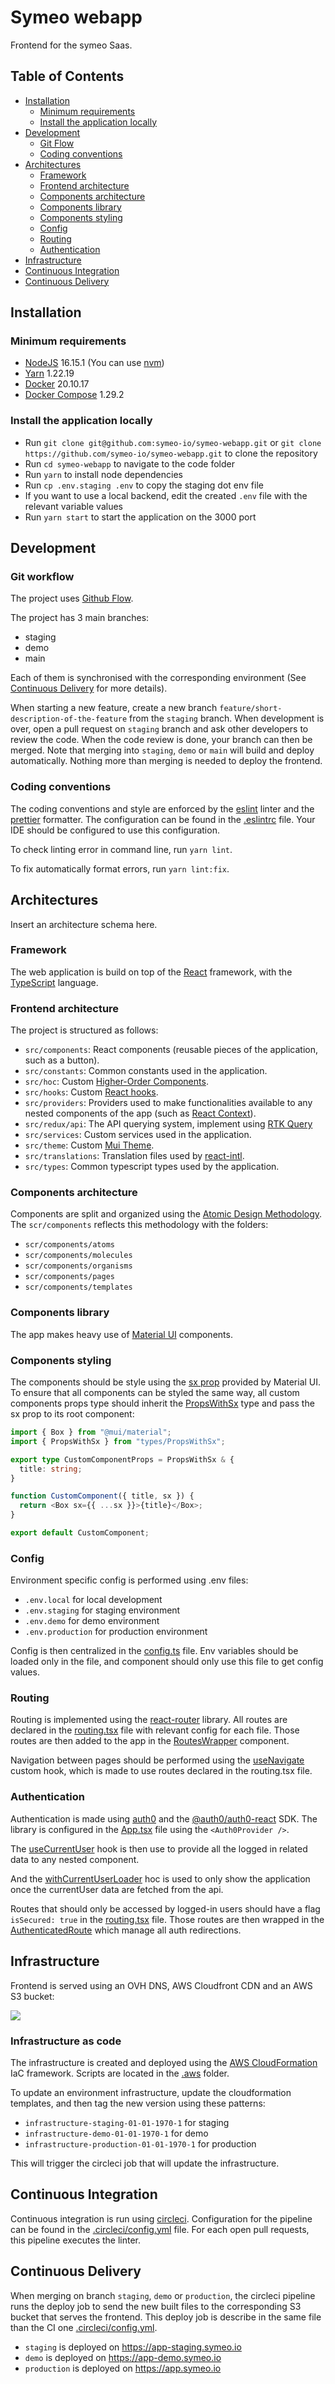 # Symeo webapp

Frontend for the symeo Saas.

## Table of Contents

- [Installation](#installation)
    - [Minimum requirements](#minimum-requirements)
    - [Install the application locally](#install-the-application-locally)
- [Development](#development)
    - [Git Flow](#git-workflow)
    - [Coding conventions](#coding-conventions)
- [Architectures](#architectures)
    - [Framework](#framework)
    - [Frontend architecture](#frontend-architecture)
    - [Components architecture](#components-architecture)
    - [Components library](#components-library)
    - [Components styling](#components-styling)
    - [Config](#config)
    - [Routing](#routing)
    - [Authentication](#authentication)
- [Infrastructure](#infrastructure)
- [Continuous Integration](#continuous-integration)
- [Continuous Delivery](#continuous-delivery)

## Installation

### Minimum requirements

- [NodeJS](https://nodejs.org/en/) 16.15.1 (You can use [nvm](https://github.com/nvm-sh/nvm))
- [Yarn](https://classic.yarnpkg.com/en/docs/install) 1.22.19
- [Docker](https://docs.docker.com/install/) 20.10.17
- [Docker Compose](https://docs.docker.com/compose/install/) 1.29.2

### Install the application locally

- Run `git clone git@github.com:symeo-io/symeo-webapp.git` or `git clone https://github.com/symeo-io/symeo-webapp.git` to clone the repository
- Run `cd symeo-webapp` to navigate to the code folder
- Run `yarn` to install node dependencies
- Run `cp .env.staging .env` to copy the staging dot env file
- If you want to use a local backend, edit the created `.env` file with the relevant variable values
- Run `yarn start` to start the application on the 3000 port

## Development

### Git workflow

The project uses [Github Flow](https://guides.github.com/introduction/flow/).

The project has 3 main branches:

- staging
- demo
- main

Each of them is synchronised with the corresponding environment (See [Continuous Delivery](#continuous-delivery) for more details).

When starting a new feature, create a new branch `feature/short-description-of-the-feature` from the `staging` branch. When development is over, open a pull request on `staging` branch and ask other developers to review the code. When the code review is done, your branch can then be merged. Note that merging into `staging`, `demo` or `main` will build and deploy automatically. Nothing more than merging is needed to deploy the frontend.

### Coding conventions

The coding conventions and style are enforced by the [eslint](https://eslint.org/) linter and the [prettier](https://prettier.io/) formatter. The configuration can be found in the [.eslintrc](./.eslintrc) file. Your IDE should be configured to use this configuration.

To check linting error in command line, run `yarn lint`.

To fix automatically format errors, run `yarn lint:fix`.


## Architectures

Insert an architecture schema here.

### Framework

The web application is build on top of the [React](https://reactjs.org/) framework, with the [TypeScript](https://www.typescriptlang.org/) language.

### Frontend architecture

The project is structured as follows:

- `src/components`: React components (reusable pieces of the application, such as a button).
- `src/constants`: Common constants used in the application.
- `src/hoc`: Custom [Higher-Order Components](https://reactjs.org/docs/higher-order-components.html).
- `src/hooks`: Custom [React hooks](https://fr.reactjs.org/docs/hooks-intro.html).
- `src/providers`: Providers used to make functionalities available to any nested components of the app (such as [React Context](https://fr.reactjs.org/docs/context.html)).
- `src/redux/api`: The API querying system, implement using [RTK Query](https://redux-toolkit.js.org/rtk-query/overview)
- `src/services`: Custom services used in the application.
- `src/theme`: Custom [Mui Theme](https://mui.com/material-ui/customization/theming/).
- `src/translations`: Translation files used by [react-intl](https://formatjs.io/docs/react-intl/).
- `src/types`: Common typescript types used by the application.

### Components architecture

Components are split and organized using the [Atomic Design Methodology](https://atomicdesign.bradfrost.com/chapter-2/). The `scr/components` reflects this methodology with the folders:

- `scr/components/atoms`
- `scr/components/molecules`
- `scr/components/organisms`
- `scr/components/pages`
- `scr/components/templates`

### Components library

The app makes heavy use of [Material UI](https://mui.com/) components.

### Components styling

The components should be style using the [sx prop](https://mui.com/system/getting-started/the-sx-prop/) provided by Material UI. To ensure that all components can be styled the same way, all custom components props type should inherit the [PropsWithSx](./src/types/PropsWithSx.tsx) type and pass the sx prop to its root component:

```typescript jsx
import { Box } from "@mui/material";
import { PropsWithSx } from "types/PropsWithSx";

export type CustomComponentProps = PropsWithSx & {
  title: string;
}

function CustomComponent({ title, sx }) {
  return <Box sx={{ ...sx }}>{title}</Box>;
}

export default CustomComponent;
```

### Config

Environment specific config is performed using .env files:

- `.env.local` for local development
- `.env.staging` for staging environment
- `.env.demo` for demo environment
- `.env.production` for production environment

Config is then centralized in the [config.ts](./src/config.ts) file. Env variables should be loaded only in the file, and component should only use this file to get config values.

### Routing

Routing is implemented using the [react-router](https://reactrouter.com/en/main) library. All routes are declared in the [routing.tsx](./src/routing.tsx) file with relevant config for each file. Those routes are then added to the app in the [RoutesWrapper](./src/RoutesWrapper.tsx) component.

Navigation between pages should be performed using the [useNavigate](./src/hooks/useNavigate.tsx) custom hook, which is made to use routes declared in the routing.tsx file.

### Authentication

Authentication is made using [auth0](https://auth0.com/) and the [@auth0/auth0-react](https://github.com/auth0/auth0-react) SDK. The library is configured in the [App.tsx](./src/App.tsx) file using the `<Auth0Provider />`.

The [useCurrentUser](./src/hooks/useCurrentUser.tsx) hook is then use to provide all the logged in related data to any nested component.

And the [withCurrentUserLoader](./src/hoc/withCurrentUserLoader.tsx) hoc is used to only show the application once the currentUser data are fetched from the api.

Routes that should only be accessed by logged-in users should have a flag `isSecured: true` in the [routing.tsx](./src/routing.tsx) file. Those routes are then wrapped in the [AuthenticatedRoute](./src/components/atoms/AuthenticatedRoute) which manage all auth redirections.

## Infrastructure

Frontend is served using an OVH DNS, AWS Cloudfront CDN and an AWS S3 bucket:

![](./documentation/infrastructure.png)

### Infrastructure as code

The infrastructure is created and deployed using the [AWS CloudFormation](https://aws.amazon.com/fr/cloudformation/) IaC framework. Scripts are located in the [.aws](./.aws) folder.

To update an environment infrastructure, update the cloudformation templates, and then tag the new version using these patterns:

- `infrastructure-staging-01-01-1970-1` for staging
- `infrastructure-demo-01-01-1970-1` for demo
- `infrastructure-production-01-01-1970-1` for production

This will trigger the circleci job that will update the infrastructure.

## Continuous Integration

Continuous integration is run using [circleci](https://circleci.com/). Configuration for the pipeline can be found in the [.circleci/config.yml](./.circleci/config.yml) file.
For each open pull requests, this pipeline executes the linter.

## Continuous Delivery

When merging on branch `staging`, `demo` or `production`, the circleci pipeline runs the deploy job to send the new built files to the corresponding S3 bucket that serves the frontend. This deploy job is describe in the same file than the CI one [.circleci/config.yml](./.circleci/config.yml).

- `staging` is deployed on https://app-staging.symeo.io
- `demo` is deployed on https://app-demo.symeo.io
- `production` is deployed on https://app.symeo.io